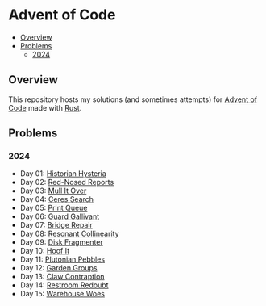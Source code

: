 # Advent of Code

- [Overview](#overview)
- [Problems](#problems)
  - [2024](#2024)

## Overview

This repository hosts my solutions (and sometimes attempts) for
[Advent of Code](https://adventofcode.com/) made with [Rust](https://www.rust-lang.org/).

## Problems

### 2024

- Day 01: [Historian Hysteria](./2024/day01/README.md)
- Day 02: [Red-Nosed Reports](./2024/day02/README.md)
- Day 03: [Mull It Over](./2024/day03/README.md)
- Day 04: [Ceres Search](./2024/day04/README.md)
- Day 05: [Print Queue](./2024/day05/README.md)
- Day 06: [Guard Gallivant](./2024/day06/README.md)
- Day 07: [Bridge Repair](./2024/day07/README.md)
- Day 08: [Resonant Collinearity](./2024/day08/README.md)
- Day 09: [Disk Fragmenter](./2024/day09/README.md)
- Day 10: [Hoof It](./2024/day10/README.md)
- Day 11: [Plutonian Pebbles](./2024/day11/README.md)
- Day 12: [Garden Groups](./2024/day12/README.md)
- Day 13: [Claw Contraption](./2024/day13/README.md)
- Day 14: [Restroom Redoubt](./2024/day14/README.md)
- Day 15: [Warehouse Woes](./2024/day15/README.md)
